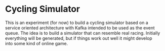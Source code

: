 # Cycling Simulator

This is an experiment (for now) to build a cycling simulator based on a service oriented architecture with Kafka intended to be used as the event queue. The idea is to build a simulator that can resemble real racing. Initially everything will be generated, but if things work out well it might develop into some kind of online game. 
